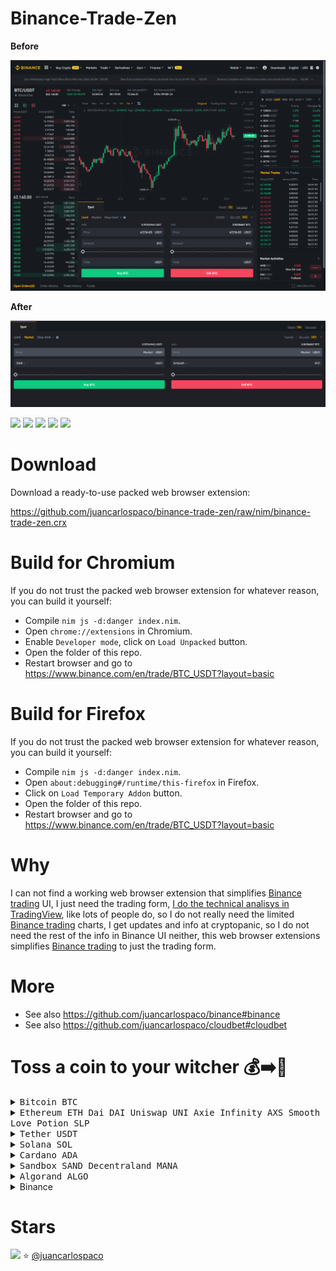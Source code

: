 # Binance-Trade-Zen

**Before**

![](before.png)


**After**

![](after.png)

![](https://img.shields.io/github/languages/top/juancarlospaco/binance-trade-zen?style=for-the-badge)
![](https://img.shields.io/github/stars/juancarlospaco/binance-trade-zen?style=for-the-badge)
![](https://img.shields.io/github/languages/code-size/juancarlospaco/binance-trade-zen?style=for-the-badge)
![](https://img.shields.io/github/issues-raw/juancarlospaco/binance-trade-zen?style=for-the-badge)
![](https://img.shields.io/github/issues-pr-raw/juancarlospaco/binance-trade-zen?style=for-the-badge)


# Download

Download a ready-to-use packed web browser extension:

https://github.com/juancarlospaco/binance-trade-zen/raw/nim/binance-trade-zen.crx


# Build for Chromium

If you do not trust the packed web browser extension for whatever reason, you can build it yourself:

- Compile `nim js -d:danger index.nim`.
- Open `chrome://extensions` in Chromium.
- Enable `Developer mode`, click on `Load Unpacked` button.
- Open the folder of this repo.
- Restart browser and go to https://www.binance.com/en/trade/BTC_USDT?layout=basic


# Build for Firefox

If you do not trust the packed web browser extension for whatever reason, you can build it yourself:

- Compile `nim js -d:danger index.nim`.
- Open `about:debugging#/runtime/this-firefox` in Firefox.
- Click on `Load Temporary Addon` button.
- Open the folder of this repo.
- Restart browser and go to https://www.binance.com/en/trade/BTC_USDT?layout=basic


# Why

I can not find a working web browser extension that simplifies [Binance trading](https://github.com/juancarlospaco/binance#binance) UI,
I just need the trading form, [I do the technical analisys in TradingView](https://github.com/juancarlospaco/tradingview#tradingview),
like lots of people do, so I do not really need the limited [Binance trading](https://github.com/juancarlospaco/binance#binance) charts,
I get updates and info at cryptopanic, so I do not need the rest of the info in Binance UI neither,
this web browser extensions simplifies [Binance trading](https://github.com/juancarlospaco/binance#binance) to just the trading form.


# More

- See also https://github.com/juancarlospaco/binance#binance
- See also https://github.com/juancarlospaco/cloudbet#cloudbet


# Toss a coin to your witcher 💰➡️🍕

<details>
<summary title="Send Bitcoin"><kbd> Bitcoin BTC </kbd></summary>

**BEP20 Binance Smart Chain Network BSC**
```
0xb78c4cf63274bb22f83481986157d234105ac17e
```
**BTC Bitcoin Network**
```
1Pnf45MgGgY32X4KDNJbutnpx96E4FxqVi
```
</details>

<details>
<summary><kbd> Ethereum ETH </kbd> <kbd> Dai DAI </kbd> <kbd> Uniswap UNI </kbd> <kbd> Axie Infinity AXS </kbd> <kbd> Smooth Love Potion SLP </kbd> </summary>

**BEP20 Binance Smart Chain Network BSC**
```
0xb78c4cf63274bb22f83481986157d234105ac17e
```
**ERC20 Ethereum Network**
```
0xb78c4cf63274bb22f83481986157d234105ac17e
```
</details>
<details>
<summary title="Send Tether"><kbd> Tether USDT </kbd></summary>

**BEP20 Binance Smart Chain Network BSC**
```
0xb78c4cf63274bb22f83481986157d234105ac17e
```
**ERC20 Ethereum Network**
```
0xb78c4cf63274bb22f83481986157d234105ac17e
```
**TRC20 Tron Network**
```
TWGft53WgWvH2mnqR8ZUXq1GD8M4gZ4Yfu
```
</details>
<details>
<summary title="Send Solana"><kbd> Solana SOL </kbd></summary>

**BEP20 Binance Smart Chain Network BSC**
```
0xb78c4cf63274bb22f83481986157d234105ac17e
```
**SOL Solana Network**
```
FKaPSd8kTUpH7Q76d77toy1jjPGpZSxR4xbhQHyCMSGq
```
</details>
<details>
<summary title="Send Cardano"><kbd> Cardano ADA </kbd></summary>

**BEP20 Binance Smart Chain Network BSC**
```
0xb78c4cf63274bb22f83481986157d234105ac17e
```
**ADA Cardano Network**
```
DdzFFzCqrht9Y1r4Yx7ouqG9yJNWeXFt69xavLdaeXdu4cQi2yXgNWagzh52o9k9YRh3ussHnBnDrg7v7W2hSXWXfBhbo2ooUKRFMieM
```
</details>
<details>
<summary title="Send Sandbox"><kbd> Sandbox SAND </kbd> <kbd> Decentraland MANA </kbd></summary>

**ERC20 Ethereum Network**
```
0xb78c4cf63274bb22f83481986157d234105ac17e
```
</details>
<details>
<summary title="Send Algorand"><kbd> Algorand ALGO </kbd></summary>

**ALGO Algorand Network**
```
WM54DHVZQIQDVTHMPOH6FEZ4U2AU3OBPGAFTHSCYWMFE7ETKCUUOYAW24Q
```
</details>

<details>
<summary title="Send via Binance Pay"> Binance </summary>

https://pay.binance.com/en/checkout/e92e536210fd4f62b426ea7ee65b49c3
</details>


# Stars

![](https://starchart.cc/juancarlospaco/binance-trade-zen.svg)
:star: [@juancarlospaco](https://github.com/juancarlospaco '2022-03-09')
